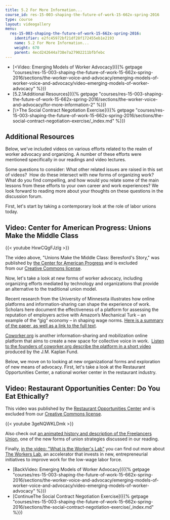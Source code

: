 ```yaml
---
title: 5.2 For More Information...
course_id: res-15-003-shaping-the-future-of-work-15-662x-spring-2016
type: course
layout: videogallery
menu:
  res-15-003-shaping-the-future-of-work-15-662x-spring-2016:
    identifier: e2fc45972bf21df28f172455eb1e2193
    name: 5.2 For More Information...
    weight: 670
    parent: 4ecd242644a738e7a27902211bfbfebc
---
```

*   [<Video: Emerging Models of Worker Advocacy]({{% getpage "courses/res-15-003-shaping-the-future-of-work-15-662x-spring-2016/sections/the-worker-voice-and-advocacy/emerging-models-of-worker-voice-and-advocacy/video-emerging-models-of-worker-advocacy" %}})
*   [5.2.1Additional Resources]({{% getpage "courses/res-15-003-shaping-the-future-of-work-15-662x-spring-2016/sections/the-worker-voice-and-advocacy/for-more-information-2" %}})
*   [\\>The Social Contract Negotiation Exercise]({{% getpage "courses/res-15-003-shaping-the-future-of-work-15-662x-spring-2016/sections/the-social-contract-negotiation-exercise/_index.md" %}})

Additional Resources
--------------------

Below, we've included videos on various efforts related to the realm of worker advocacy and organizing. A number of these efforts were mentioned specifically in our readings and video lectures.

Some questions to consider: What other related issues are raised in this set of videos?  How do these intersect with new forms of organizing work?  What do you find compelling, and how would you relate some of the main lessons from these efforts to your own career and work experiences? We look forward to reading more about your thoughts on these questions in the discussion forum.

First, let's start by taking a contemporary look at the role of labor unions today.

Video: Center for American Progress: Unions Make the Middle Class
-----------------------------------------------------------------

{{< youtube HxwCQgFJzlg >}}

The video above, "Unions Make the Middle Class: Beresford's Story," was published by [the Center for American Progress](http://www.americanprogress.org) and is excluded from our [Creative Commons license](/terms/#cc).

Now, let's take a look at new forms of worker advocacy, including organizing efforts mediated by technology and organizations that provide an alternative to the traditional union model.

Recent research from the University of Minnesota illustrates how online platforms and information-sharing can shape the experience of work. Scholars here document the effectiveness of a platform for assessing the reputation of employers active with Amazon’s Mechanical Turk – an example of the “gig” economy – in shaping wage norms. [Here is a summary of the paper, as well as a link to the full text](http://newsroom.iza.org/en/2016/01/18/new-forms-of-work-and-shady-employers-how-reputation-can-discipline-the-gig-economy/).

[Coworker.org](https://www.coworker.org/) is another information-sharing and mobilization online platform that aims to create a new space for collective voice in work.  [Listen to the founders of coworker.org describe the platform in a short video](http://www.jmkfund.org/awardee/michelle-miller-and-jess-kutch/) produced by the J.M. Kaplan Fund.

Below, we move on to looking at new organizational forms and exploration of new means of advocacy. First, let's take a look at the Restaurant Opportunities Center, a national worker center in the restaurant industry.

Video: Restaurant Opportunities Center: Do You Eat Ethically?
-------------------------------------------------------------

This video was published by the [Restaurant Opportunities Center](https://www.youtube.com/watch?v=LZEUwvIHdSs&feature=youtu.be) and is excluded from our [Creative Commons license](/terms/#cc).

{{< youtube 3geNQWKLDmk >}}

Also check out [an animated history and description of the Freelancers Union](https://youtu.be/bHwMf5yj2AU?list=UUsOa9fR2xKqXtqgPYe5CMHw), one of the new forms of union strategies discussed in our reading.

Finally, [in the video: "What is the Worker's Lab"](https://youtu.be/Zg9KQUbkS54) you can find out more about [The Workers Lab](http://theworkerslab.com/), an accelerator that invests in new, entrepreneurial initiatives to improve work for the low-wage labor force.

*   [BackVideo: Emerging Models of Worker Advocacy]({{% getpage "courses/res-15-003-shaping-the-future-of-work-15-662x-spring-2016/sections/the-worker-voice-and-advocacy/emerging-models-of-worker-voice-and-advocacy/video-emerging-models-of-worker-advocacy" %}})
*   [ContinueThe Social Contract Negotiation Exercise]({{% getpage "courses/res-15-003-shaping-the-future-of-work-15-662x-spring-2016/sections/the-social-contract-negotiation-exercise/_index.md" %}})